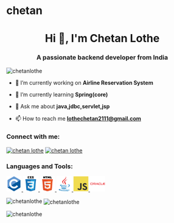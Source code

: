 # chetan
<h1 align="center">Hi 👋, I'm Chetan Lothe</h1>
<h3 align="center">A passionate backend developer from India</h3>

<p align="left"> <img src="https://komarev.com/ghpvc/?username=chetanlothe&label=Profile%20views&color=0e75b6&style=flat" alt="chetanlothe" /> </p>

- 🔭 I’m currently working on **Airline Reservation System**

- 🌱 I’m currently learning **Spring(core)**

- 💬 Ask me about **java,jdbc,servlet,jsp**

- 📫 How to reach me **lothechetan2111@gmail.com**

<h3 align="left">Connect with me:</h3>
<p align="left">
<a href="https://linkedin.com/in/chetan lothe" target="blank"><img align="center" src="https://raw.githubusercontent.com/rahuldkjain/github-profile-readme-generator/master/src/images/icons/Social/linked-in-alt.svg" alt="chetan lothe" height="30" width="40" /></a>
<a href="https://instagram.com/chetan lothe" target="blank"><img align="center" src="https://raw.githubusercontent.com/rahuldkjain/github-profile-readme-generator/master/src/images/icons/Social/instagram.svg" alt="chetan lothe" height="30" width="40" /></a>
</p>

<h3 align="left">Languages and Tools:</h3>
<p align="left"> <a href="https://www.cprogramming.com/" target="_blank" rel="noreferrer"> <img src="https://raw.githubusercontent.com/devicons/devicon/master/icons/c/c-original.svg" alt="c" width="40" height="40"/> </a> <a href="https://www.w3schools.com/css/" target="_blank" rel="noreferrer"> <img src="https://raw.githubusercontent.com/devicons/devicon/master/icons/css3/css3-original-wordmark.svg" alt="css3" width="40" height="40"/> </a> <a href="https://www.w3.org/html/" target="_blank" rel="noreferrer"> <img src="https://raw.githubusercontent.com/devicons/devicon/master/icons/html5/html5-original-wordmark.svg" alt="html5" width="40" height="40"/> </a> <a href="https://www.java.com" target="_blank" rel="noreferrer"> <img src="https://raw.githubusercontent.com/devicons/devicon/master/icons/java/java-original.svg" alt="java" width="40" height="40"/> </a> <a href="https://developer.mozilla.org/en-US/docs/Web/JavaScript" target="_blank" rel="noreferrer"> <img src="https://raw.githubusercontent.com/devicons/devicon/master/icons/javascript/javascript-original.svg" alt="javascript" width="40" height="40"/> </a> <a href="https://www.oracle.com/" target="_blank" rel="noreferrer"> <img src="https://raw.githubusercontent.com/devicons/devicon/master/icons/oracle/oracle-original.svg" alt="oracle" width="40" height="40"/> </a> </p>

<p><img align="left" src="https://github-readme-stats.vercel.app/api/top-langs?username=chetanlothe&show_icons=true&locale=en&layout=compact" alt="chetanlothe" /></p>

<p>&nbsp;<img align="center" src="https://github-readme-stats.vercel.app/api?username=chetanlothe&show_icons=true&locale=en" alt="chetanlothe" /></p>

<p><img align="center" src="https://github-readme-streak-stats.herokuapp.com/?user=chetanlothe&" alt="chetanlothe" /></p>
